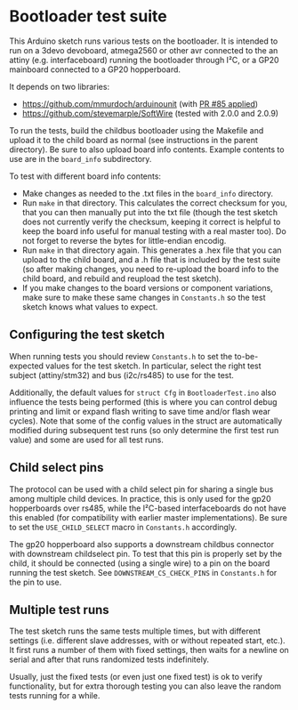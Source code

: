 # Bootloader test suite
This Arduino sketch runs various tests on the bootloader. It is intended
to run on a 3devo devoboard, atmega2560 or other avr connected to the an
attiny (e.g. interfaceboard) running the bootloader through I²C, or
a GP20 mainboard connected to a GP20 hopperboard.

It depends on two libraries:
 - https://github.com/mmurdoch/arduinounit (with
   [PR #85 applied](https://github.com/mmurdoch/arduinounit/pull/85))
 - https://github.com/stevemarple/SoftWire (tested with 2.0.0 and 2.0.9)

To run the tests, build the childbus bootloader using the Makefile and
upload it to the child board as normal (see instructions in the parent
directory). Be sure to also upload board info contents. Example contents
to use are in the `board_info` subdirectory.

To test with different board info contents:
 - Make changes as needed to the .txt files in the `board_info`
   directory.
 - Run `make` in that directory. This calculates the correct checksum
   for you, that you can then manually put into the txt file (though the
   test sketch does not currently verify the checksum, keeping it
   correct is helpful to keep the board info useful for manual testing
   with a real master too). Do not forget to reverse the bytes for
   little-endian encodig.
 - Run `make` in that directory again. This generates a .hex file that you can
   upload to the child board, and a .h file that is included by the
   test suite (so after making changes, you need to re-upload the board
   info to the child board, and rebuild and reupload the test sketch).
 - If you make changes to the board versions or component variations,
   make sure to make these same changes in `Constants.h` so the test
   sketch knows what values to expect.

## Configuring the test sketch
When running tests you should review `Constants.h` to set the
to-be-expected values for the test sketch. In particular, select the
right test subject (attiny/stm32) and bus (i2c/rs485) to use for the
test.

Additionally, the default values for `struct Cfg` in
`BootloaderTest.ino` also influence the tests being performed (this is
where you can control debug printing and limit or expand flash writing
to save time and/or flash wear cycles). Note that some of the config
values in the struct are automatically modified during subsequent test
runs (so only determine the first test run value) and some are used for
all test runs.

## Child select pins
The protocol can be used with a child select pin for sharing a single
bus among multiple child devices. In practice, this is only used for the
gp20 hopperboards over rs485, while the I²C-based interfaceboards do not
have this enabled (for compatibility with earlier master
implementations). Be sure to set the `USE_CHILD_SELECT` macro in
`Constants.h` accordingly.

The gp20 hopperboard also supports a downstream childbus connector with
downstream childselect pin. To test that this pin is properly set by the
child, it should be connected (using a single wire) to a pin on the
board running the test sketch. See `DOWNSTREAM_CS_CHECK_PINS` in
`Constants.h` for the pin to use.

## Multiple test runs

The test sketch runs the same tests multiple times, but with different
settings (i.e. different slave addresses, with or without repeated
start, etc.). It first runs a number of them with fixed settings, then
waits for a newline on serial and after that runs randomized tests
indefinitely.

Usually, just the fixed tests (or even just one fixed test) is ok to
verify functionality, but for extra thorough testing you can also leave
the random tests running for a while.
